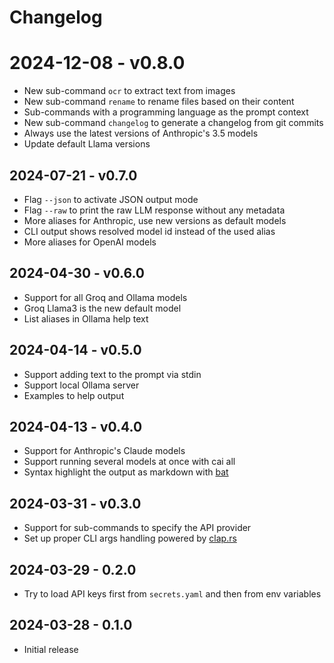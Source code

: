 # Changelog

# 2024-12-08 - v0.8.0

- New sub-command `ocr` to extract text from images
- New sub-command `rename` to rename files based on their content
- Sub-commands with a programming language as the prompt context
- New sub-command `changelog` to generate a changelog from git commits
- Always use the latest versions of Anthropic's 3.5 models
- Update default Llama versions


## 2024-07-21 - v0.7.0

- Flag `--json` to activate JSON output mode
- Flag `--raw` to print the raw LLM response without any metadata
- More aliases for Anthropic, use new versions as default models
- CLI output shows resolved model id instead of the used alias
- More aliases for OpenAI models


## 2024-04-30 - v0.6.0

- Support for all Groq and Ollama models
- Groq Llama3 is the new default model
- List aliases in Ollama help text


## 2024-04-14 - v0.5.0

- Support adding text to the prompt via stdin
- Support local Ollama server
- Examples to help output


## 2024-04-13 - v0.4.0

- Support for Anthropic's Claude models
- Support running several models at once with cai all
- Syntax highlight the output as markdown with
    [bat](https://github.com/sharkdp/bat)


## 2024-03-31 - v0.3.0

- Support for sub-commands to specify the API provider
- Set up proper CLI args handling powered by [clap.rs](https://clap.rs/)


## 2024-03-29 - 0.2.0

- Try to load API keys first from `secrets.yaml` and then from env variables


## 2024-03-28 - 0.1.0

* Initial release
